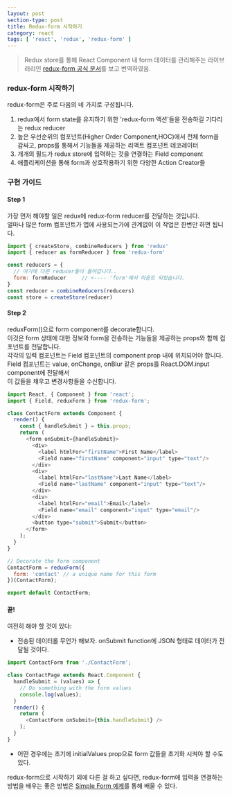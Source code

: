 ```yaml
---
layout: post
section-type: post
title: Redux-form 시작하기
category: react
tags: [ 'react', 'redux', 'redux-form' ]
---
```


> Redux store를 통해 React Component 내 form 데이터를 관리해주는 라이브러리인 [redux-form 공식 문서](http://redux-form.com/6.5.0/docs/GettingStarted.md/)를 보고 번역하였음.

### redux-form 시작하기

redux-form은 주로 다음의 네 가지로 구성됩니다.

1. redux에서 form state를 유지하기 위한 'redux-form 액션'들을 전송하길 기다리는 redux reducer
2. 높은 우선순위의 컴포넌트(Higher Order Component,HOC)에서 전체 form을 감싸고, props를 통해서 기능들을 제공하는 리액트 컴포넌트 데코레이터
3. 개개의 필드가 redux store에 입력하는 것을 연결하는 Field component
4. 애플리케이션을 통해 form과 상호작용하기 위한 다양한 Action Creator들

### 구현 가이드

#### Step 1

가장 먼저 해야할 일은 redux에 redux-form reducer를 전달하는 것입니다.  
얼마나 많은 form 컴포넌트가 앱에 사용되는가에 관계없이 이 작업은 한번만 하면 됩니다.

``` js
import { createStore, combineReducers } from 'redux'
import { reducer as formReducer } from 'redux-form'

const reducers = {
  // 여기에 다른 reducer들이 들어갑니다..
  form: formReducer     // <---- 'form'에서 마운트 되었습니다.
}
const reducer = combineReducers(reducers)
const store = createStore(reducer)
```

#### Step 2

reduxForm()으로 form component를 decorate합니다.  
이것은 form 상태에 대한 정보와 form을 전송하는 기능들을 제공하는 props와 함께 컴포넌트를 전달합니다.  
각각의 입력 컴포넌트는 Field 컴포넌트의 component prop 내에 위치되어야 합니다.  
Field 컴포넌트는 value, onChange, onBlur 같은 props를 React.DOM.input component에 전달해서    
이 값들을 채우고 변경사항들을 수신합니다.  

``` js
import React, { Component } from 'react';
import { Field, reduxForm } from 'redux-form';

class ContactForm extends Component {
  render() {
    const { handleSubmit } = this.props;
    return (
      <form onSubmit={handleSubmit}>
        <div>
          <label htmlFor="firstName">First Name</label>
          <Field name="firstName" component="input" type="text"/>
        </div>
        <div>
          <label htmlFor="lastName">Last Name</label>
          <Field name="lastName" component="input" type="text"/>
        </div>
        <div>
          <label htmlFor="email">Email</label>
          <Field name="email" component="input" type="email"/>
        </div>
        <button type="submit">Submit</button>
      </form>
    );
  }
}

// Decorate the form component
ContactForm = reduxForm({
  form: 'contact' // a unique name for this form
})(ContactForm);

export default ContactForm;
```

#### 끝!

여전히 해야 할 것이 있다:

- 전송된 데이터롤 무언가 해보자. onSubmit function에 JSON 형태로 데이터가 전달될 것이다.

``` js
import ContactForm from './ContactForm';

class ContactPage extends React.Component {
  handleSubmit = (values) => {
    // Do something with the form values
    console.log(values);
  }
  render() {
    return (
      <ContactForm onSubmit={this.handleSubmit} />
    );
  }
}
```

- 어떤 경우에는 초기에 initialValues prop으로 form 값들을 초기화 시켜야 할 수도 있다.

redux-form으로 시작하기 외에 다른 걸 하고 싶다면, redux-form에 입력을 연결하는 방법을 배우는 좋은 방법은 [Simple Form 예제](https://redux-form.com/6.5.0/examples/simple)를 통해 배울 수 있다.
